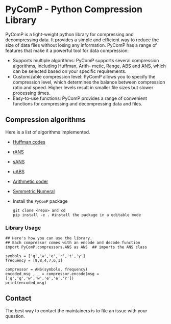# PyComP - Python Compression Library
PyComP is a light-weight python library for compressing and decompressing data. It provides a simple and efficient way to reduce the size of data files without losing any information.
PyComP has a range of features that make it a powerful tool for data compression: 

- Supports multiple algorithms: PyComP supports several compression algorithms, including Huffman, Arith- metic, Range, ABS and ANS, which can be selected based on your specific requirements.
- Customizable compression level: PyComP allows you to specify the compression level, which determines the balance between compression ratio and speed. Higher levels result in smaller file sizes but slower processing times.
- Easy-to-use functions: PyComP provides a range of convenient functions for compressing and decompressing data and files.

## Compression algorithms
Here is a list of algorithms implemented.

- [Huffman codes](https://github.com/JEENB/PyComP/blob/version1.0/PyComP/compressors/huffman.py)
- [rANS](https://github.com/JEENB/PyComP/blob/version1.0/PyComP/compressors/rANS.py)
- [sANS](https://github.com/JEENB/PyComP/blob/version1.0/PyComP/compressors/sANS.py)
- [uABS](https://github.com/JEENB/PyComP/blob/version1.0/PyComP/compressors/uABS.py)
- [Arithmetic coder](https://github.com/JEENB/PyComP/blob/version1.0/PyComP/compressors/arithmetic.py)
- [Symmetric Numeral](https://github.com/JEENB/PyComP/blob/version1.0/PyComP/compressors/symmetric_numeral.py)


- Install the `PyComP` package
    ```
    git clone <repo> and cd
    pip install -e . #install the package in a editable mode
    ``` 
### Library Usage
   ```
   ## Here's how you can use the library. 
   ## Each compressor comes with an encode and decode function
   import PyComP.compressors.ANS as ANS  ## imports the ANS class

   symbols = ['q','w','e','r','t','y']
   frequency = [9,8,4,7,6,1]

   compressor = ANS(symbols, frequency)
   encoded_msg , _ = compressor.encode(msg = ['q','q','w','w','e','e','r'])
   print(encoded_msg)
   ```
## Contact
The best way to contact the maintainers is to file an issue with your question. 
